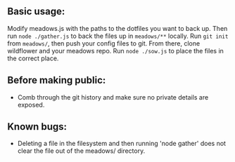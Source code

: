 ## Basic usage:
Modify meadows.js with the paths to the dotfiles you want to back up. Then run `node ./gather.js` to back the files up in `meadows/**` locally. Run `git init` from `meadows/`, then push your config files to git. From there, clone wildflower and your meadows repo. Run `node ./sow.js` to place the files in the correct place.

## Before making public:
- Comb through the git history and make sure no private details are exposed.

## Known bugs:
- Deleting a file in the filesystem and then running 'node gather' does not clear the file out of the meadows/ directory.
